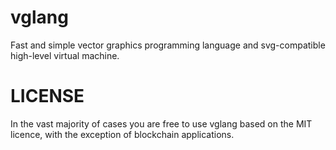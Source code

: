 # vglang

Fast and simple vector graphics programming language and svg-compatible high-level virtual machine.

# LICENSE

In the vast majority of cases you are free to use vglang based on the MIT licence, with the exception of blockchain applications.

